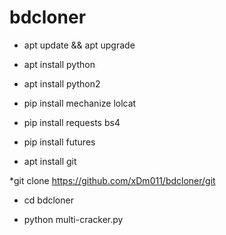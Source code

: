 # bdcloner


* apt update && apt upgrade

* apt install python

* apt install python2

* pip install mechanize lolcat

* pip install requests bs4

* pip install futures

* apt install git

*git clone
https://github.com/xDm011/bdcloner/git

* cd bdcloner

* python multi-cracker.py
